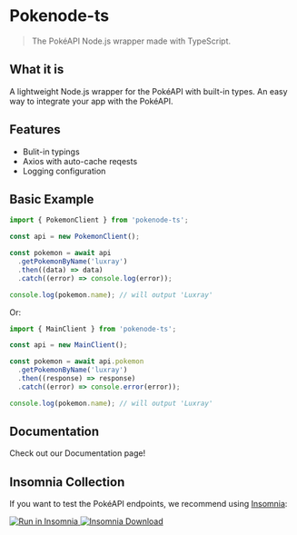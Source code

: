 # Pokenode-ts

> The PokéAPI Node.js wrapper made with TypeScript.

## What it is

A lightweight Node.js wrapper for the PokéAPI with built-in types. An easy way to integrate your app with the PokéAPI.

## Features

- Bulit-in typings
- Axios with auto-cache reqests
- Logging configuration

## Basic Example

```js
import { PokemonClient } from 'pokenode-ts';

const api = new PokemonClient();

const pokemon = await api
  .getPokemonByName('luxray')
  .then((data) => data)
  .catch((error) => console.log(error));

console.log(pokemon.name); // will output 'Luxray'
```

Or:

```js
import { MainClient } from 'pokenode-ts';

const api = new MainClient();

const pokemon = await api.pokemon
  .getPokemonByName('luxray')
  .then((response) => response)
  .catch((error) => console.error(error));

console.log(pokemon.name); // will output 'Luxray'
```

## Documentation

Check out our Documentation page!

## Insomnia Collection

If you want to test the PokéAPI endpoints, we recommend using [Insomnia](https://insomnia.rest/):

<div display="flex">
  <a href="https://insomnia.rest/run/?label=Pok%C3%A9API&uri=https%3A%2F%2Fraw.githubusercontent.com%2FGabb-c%2Fpokeapi-insomnia-collection%2Fmain%2Fpokeapi.json">
    <img alt="Run in Insomnia" src="https://img.shields.io/badge/Insomnia-5849be?style=for-the-badge&logo=Insomnia&logoColor=white&label=Run%20in&labelColor=black">
  </a>
  <a href="https://insomnia.rest/download">
    <img alt="Insomnia Download" src="https://img.shields.io/badge/Insomnia-5849be?style=for-the-badge&logo=Insomnia&logoColor=white&label=Download&labelColor=black"/>
  </a>
</div>
